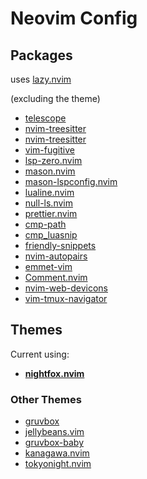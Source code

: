 # Neovim Config

## Packages

uses [lazy.nvim](https://github.com/folke/lazy.nvim)

(excluding the theme)

- [telescope](https://github.com/nvim-telescope/telescope.vim)
- [nvim-treesitter](https://github.com/nvim-treesitter/nvim-treesitter)
- [nvim-treesitter](https://github.com/nvim-treesitter/nvim-treesitter)
- [vim-fugitive](https://github.com/tpope/vim-fugitive)
- [lsp-zero.nvim](https://github.com/VonHeikemen/lsp-zero.nvim)
- [mason.nvim](https://github.com/williamboman/mason.nvim)
- [mason-lspconfig.nvim](https://github.com/williamboman/mason-lspconfig.nvim)
- [lualine.nvim](https://github.com/nvim-lualine/lualine.nvim)
- [null-ls.nvim](https://github.com/jose-elias-alvarez/null-ls.nvim)
- [prettier.nvim](https://github.com/MunifTanjim/prettier.nvim)
- [cmp-path](https://github.com/hrsh7th/cmp-path)
- [cmp_luasnip](https://github.com/saadparwaiz1/cmp_luasnip)
- [friendly-snippets](https://github.com/rafamadriz/friendly-snippets)
- [nvim-autopairs](https://github.com/windwp/nvim-autopairs)
- [emmet-vim](https://github.com/mattn/emmet-vim)
- [Comment.nvim](https://github.com/numToStr/Comment.nvim)
- [nvim-web-devicons](https://github.com/nvim-tree/nvim-web-devicons)
- [vim-tmux-navigator](https://github.com/christoomey/vim-tmux-navigator)

## Themes 

Current using:

- [**nightfox.nvim**](https://github.com/EdenEast/nightfox.nvim)

### Other Themes

- [gruvbox](https://github.com/morhetz/gruvbox)
- [jellybeans.vim](https://github.com/nanotech/jellybeans.vim)
- [gruvbox-baby](https://github.com/luisiacc/gruvbox-baby)
- [kanagawa.nvim](https://github.com/rebelot/kanagawa.nvim)
- [tokyonight.nvim](https://github.com/folke/tokyonight.nvim)
